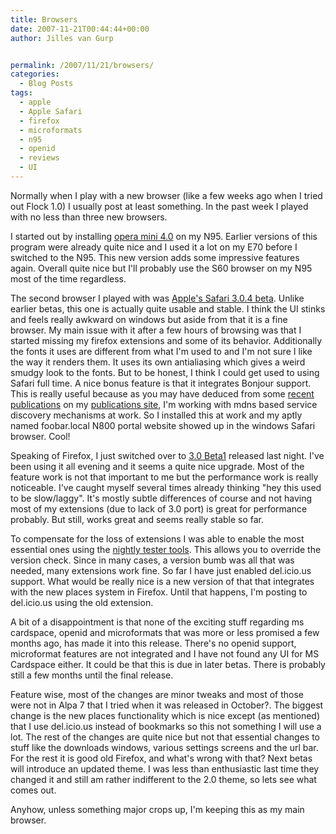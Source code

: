 ```yaml
---
title: Browsers
date: 2007-11-21T00:44:44+00:00
author: Jilles van Gurp


permalink: /2007/11/21/browsers/
categories:
  - Blog Posts
tags:
  - apple
  - Apple Safari
  - firefox
  - microformats
  - n95
  - openid
  - reviews
  - UI
---
```

Normally when I play with a new browser (like a few weeks ago when I tried out Flock 1.0) I usually post at least something. In the past week I played with no less than three new browsers.

I started out by installing [opera mini 4.0](http://www.operamini.com/) on my N95. Earlier versions of this program were already quite nice and I used it a lot on my E70 before I switched to the N95. This new version adds some impressive features again. Overall quite nice but I'll probably use the S60 browser on my N95 most of the time regardless. 

The second browser I played with was [Apple's Safari 3.0.4 beta](http://www.apple.com/safari/). Unlike earlier betas, this one is actually quite usable and stable. I think the UI stinks and feels really awkward on windows but aside from that it is a fine browser. My main issue with it after a few hours of browsing was that I started missing my firefox extensions and some of its behavior. Additionally the fonts it uses are different from what I'm used to and I'm not sure I like the way it renders them. It uses its own antialiasing which gives a weird smudgy look to the fonts. But to be honest, I think I could get used to using Safari full time. A nice bonus feature is that it integrates Bonjour support. This is really useful because as you may have deduced from some [recent publications](https://www.jillesvangurp.com/publications.html/realizingsmartspacewebapplications.pdf) on my [publications site](https://www.jillesvangurp.com/publications.html), I'm working with mdns based service discovery mechanisms at work. So I installed this at work and my aptly named foobar.local N800 portal website showed up in the windows Safari browser. Cool!

Speaking of Firefox, I just switched over to [3.0 Beta1](http://www.mozilla.com/en-US/firefox/all-beta.html) released last night. I've been using it all evening and it seems a quite nice upgrade. Most of the feature work is not that important to me but the performance work is really noticeable. I've caught myself several times already thinking "hey this used to be slow/laggy". It's mostly subtle differences of course and not having most of my extensions (due to lack of 3.0 port) is great for performance probably. But still, works great and seems really stable so far.

To compensate for the loss of extensions I was able to enable the most essential ones using the [nightly tester tools](http://www.oxymoronical.com/web/firefox/nightly). This allows you to override the version check. Since in many cases, a version bumb was all that was needed, many extensions work fine. So far I have just enabled del.icio.us support. What would be really nice is a new version of that that integrates with the new places system in Firefox. Until that happens, I'm posting to del.icio.us using the old extension.

A bit of a disappointment is that none of the exciting stuff regarding ms cardspace, openid and microformats that was more or less promised a few months ago, has made it into this release. There's no openid support, microformat features are not integrated and I have not found any UI for MS Cardspace either. It could be that this is due in later betas. There is probably still a few months until the final release.

Feature wise, most of the changes are minor tweaks and most of those were not in Alpa 7 that I tried when it was released in October?. The biggest change is the new places functionality which is nice except (as mentioned) that I use del.icio.us instead of bookmarks so this not something I will use a lot. The rest of the changes are quite nice but not that essential changes to stuff like the downloads windows, various settings screens and the url bar. For the rest it is good old Firefox,  and what's wrong with that? Next betas will introduce an updated theme. I was less than enthusiastic last time they changed it and still am rather indifferent to the 2.0 theme, so lets see what comes out.

Anyhow, unless something major crops up, I'm keeping this as my main browser.